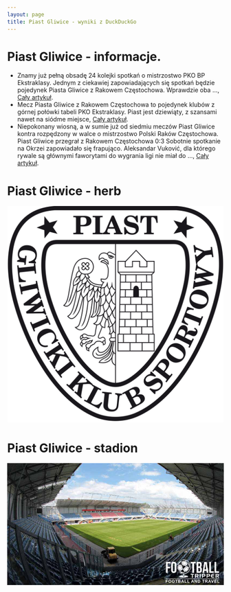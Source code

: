 ```yaml
---
layout: page
title: Piast Gliwice - wyniki z DuckDuckGo
---
```

# Piast Gliwice - informacje.
  * Znamy już pełną obsadę 24 kolejki spotkań o mistrzostwo PKO BP Ekstraklasy. Jednym z ciekawiej zapowiadających się spotkań będzie pojedynek Piasta Gliwice z Rakowem Częstochowa. Wprawdzie oba ..., [Cały artykuł](https://piast.gliwice.pl/).
  * Mecz Piasta Gliwice z Rakowem Częstochowa to pojedynek klubów z górnej połówki tabeli PKO Ekstraklasy. Piast jest dziewiąty, z szansami nawet na siódme miejsce, [Cały artykuł](https://gol24.pl/mecz-piast-gliwice-rakow-czestochowa-online-gdzie-ogladac-w-telewizji-transmisja-i-stream/rs/c2-6154391371).
  * Niepokonany wiosną, a w sumie już od siedmiu meczów Piast Gliwice kontra rozpędzony w walce o mistrzostwo Polski Raków Częstochowa. Piast Gliwice przegrał z Rakowem Częstochowa 0:3 Sobotnie spotkanie na Okrzei zapowiadało się frapująco. Aleksandar Vuković, dla którego rywale są głównymi faworytami do wygrania ligi nie miał do ..., [Cały artykuł](https://gliwice.naszemiasto.pl/piast-gliwice-przegral-z-rakowem-czestochowa-0-3-zobacz-zdjecia-kibicow-ekipa-spod-jasnej-gory-wspiela-sie-na-szczyt-tabeli/ar/c2p2-27346023).


# Piast Gliwice - herb
  ![herb](piast_gliwice_herb.jpg)

# Piast Gliwice - stadion
  ![stadion](piast_gliwice_stadion.jpg)